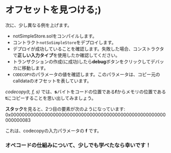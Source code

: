 # オフセットを見つける;)

次に、少し異なる例を上げます。

- notSimpleStore.solをコンパイルします。
- コントラクト`notSoSimpleStore`をデプロイします。
- デプロイが成功していることを確認します。失敗した場合、コンストラクタで**正しい入力タイプ**を使用したか確認してください。
- トランザクションの作成(に成功)したら**debug**ボタンをクリックしてデバッカに移動します。
- `CODECOPY`のパラメータの値を確認します。このパラメータは、コピー元のcalldataのオフセットを表しています。

_codecopy(t, f, s)_ では、**s**バイトをコードの位置である**f**からメモリの位置である**t**にコピーすることを思い出してみましょう。

**スタック**を見ると、2つ目の要素が次のようになっています:
0x0000000000000000000000000000000000000000000000000000000000000083

これは、codecopyの入力パラメータの **f** です。

### オペコードの仕組みについて、少しでも学べたなら幸いです！